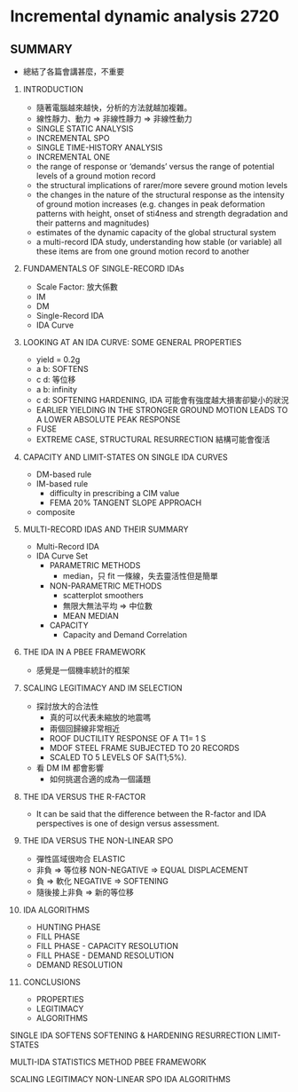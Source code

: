 # Incremental dynamic analysis 2720

## SUMMARY

- 總結了各篇會講甚麼，不重要

1. INTRODUCTION

    - 隨著電腦越來越快，分析的方法就越加複雜。
    - 線性靜力、動力 => 非線性靜力 => 非線性動力
    - SINGLE STATIC ANALYSIS
    - INCREMENTAL SPO
    - SINGLE TIME-HISTORY ANALYSIS
    - INCREMENTAL ONE
    - the range of response or ‘demands’ versus the range of potential levels of a ground motion record
    - the structural implications of rarer/more severe ground motion levels
    - the changes in the nature of the structural response as the intensity of ground motion increases (e.g. changes in peak deformation patterns with height, onset of sti4ness and strength degradation and their patterns and magnitudes)
    - estimates of the dynamic capacity of the global structural system
    - a multi-record IDA study, understanding how stable (or variable) all these items are from one ground motion record to another

2. FUNDAMENTALS OF SINGLE-RECORD IDAs

    - Scale Factor: 放大係數
    - IM
    - DM
    - Single-Record IDA
    - IDA Curve

3. LOOKING AT AN IDA CURVE: SOME GENERAL PROPERTIES

    - yield = 0.2g
    - a b: SOFTENS
    - c d: 等位移
    - a b: infinity
    - c d: SOFTENING HARDENING, IDA 可能會有強度越大損害卻變小的狀況
    - EARLIER YIELDING IN THE STRONGER GROUND MOTION LEADS TO A LOWER ABSOLUTE PEAK RESPONSE
    - FUSE
    - EXTREME CASE, STRUCTURAL RESURRECTION 結構可能會復活

4. CAPACITY AND LIMIT-STATES ON SINGLE IDA CURVES

    - DM-based rule
    - IM-based rule
        - difficulty in prescribing a CIM value
        - FEMA 20% TANGENT SLOPE APPROACH
    - composite

5. MULTI-RECORD IDAS AND THEIR SUMMARY

    - Multi-Record IDA
    - IDA Curve Set
        - PARAMETRIC METHODS
            - median，只 fit 一條線，失去靈活性但是簡單
        - NON-PARAMETRIC METHODS
            - scatterplot smoothers
            - 無限大無法平均 => 中位數
            - MEAN MEDIAN
        - CAPACITY
            - Capacity and Demand Correlation

6. THE IDA IN A PBEE FRAMEWORK

    - 感覺是一個機率統計的框架

7. SCALING LEGITIMACY AND IM SELECTION

    - 探討放大的合法性
        - 真的可以代表未縮放的地震嗎
        - 兩個回歸線非常相近
        - ROOF DUCTILITY RESPONSE OF A T1= 1 S
        - MDOF STEEL FRAME SUBJECTED TO 20 RECORDS
        - SCALED TO 5 LEVELS OF SA(T1;5%).
    - 看 DM IM 都會影響
        - 如何挑選合適的成為一個議題

8. THE IDA VERSUS THE R-FACTOR

    - It can be said that the difference between the R-factor and IDA perspectives is one of design versus assessment.

9. THE IDA VERSUS THE NON-LINEAR SPO

    - 彈性區域很吻合 ELASTIC
    - 非負 => 等位移 NON-NEGATIVE => EQUAL DISPLACEMENT
    - 負 => 軟化 NEGATIVE => SOFTENING
    - 隨後接上非負 => 新的等位移

10. IDA ALGORITHMS

    - HUNTING PHASE
    - FILL PHASE
    - FILL PHASE - CAPACITY RESOLUTION
    - FILL PHASE - DEMAND RESOLUTION
    - DEMAND RESOLUTION

11. CONCLUSIONS

    - PROPERTIES
    - LEGITIMACY
    - ALGORITHMS

SINGLE IDA
SOFTENS
SOFTENING & HARDENING
RESURRECTION
LIMIT-STATES

MULTI-IDA
STATISTICS METHOD
PBEE FRAMEWORK

SCALING LEGITIMACY
NON-LINEAR SPO
IDA ALGORITHMS
